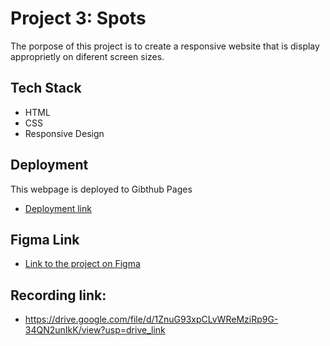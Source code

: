 # Project 3: Spots

The porpose of this project is to create a responsive website that is display approprietly on diferent screen sizes.

## Tech Stack

- HTML
- CSS
- Responsive Design

## Deployment

This webpage is deployed to Gibthub Pages

- [Deployment link](https://gtavarez.github.io/se_project_spots/)

## Figma Link

- [Link to the project on Figma](https://www.figma.com/file/BBNm2bC3lj8QQMHlnqRsga/Sprint-3-Project-%E2%80%94-Spots?type=design&node-id=2%3A60&mode=design&t=afgNFybdorZO6cQo-1)

## Recording link:

- https://drive.google.com/file/d/1ZnuG93xpCLvWReMziRp9G-34QN2unIkK/view?usp=drive_link

[def]: https://github.com/GTavarez/se_project_spots.git
